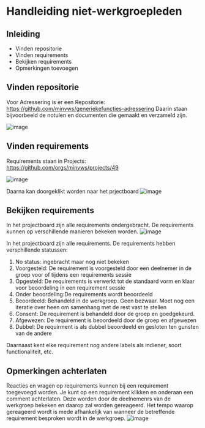 # Handleiding niet-werkgroepleden

## Inleiding
- Vinden repositorie
- Vinden requirements
- Bekijken requirements
- Opmerkingen toevoegen

## Vinden repositorie
Voor Adressering is er een Repositorie:
https://github.com/minvws/generiekefuncties-adressering
Daarin staan bijvoorbeeld de notulen en documenten die gemaakt en verzameld zijn.

![image](https://github.com/minvws/generiekefuncties-adressering/assets/158051510/d65c1a01-7d5b-49ff-8d64-5f7fad48ab8c)

## Vinden requirements
Requirements staan in Projects:
https://github.com/orgs/minvws/projects/49

![image](https://github.com/minvws/generiekefuncties-adressering/assets/158051510/39d41f7b-1d90-4846-8b29-99f2d00e1d0b)

Daarna kan doorgeklikt worden naar het prjectboard
![image](https://github.com/minvws/generiekefuncties-adressering/assets/158051510/ee9c75ce-1cfa-4827-8ba8-91ae6b86524d)


## Bekijken requirements
In het projectboard zijn alle requirements ondergebracht. De requirements kunnen op verschillende manieren bekeken worden.
![image](https://github.com/minvws/generiekefuncties-adressering/assets/158051510/2cb265cc-95bd-44e4-b326-5b7f99e3d06a)


In het projectboard zijn alle requirements. De requirements hebben verschillende statussen:
1. No status: ingebracht maar nog niet bekeken
2. Voorgesteld: De requirement is voorgesteld door een deelnemer in de groep voor of tijdens een requirements sessie
3. Opgesteld: De requirements is verwerkt tot de standaard vorm en klaar voor beoordeling in een requirement sessie
4. Onder beoordeling:De requirements wordt beoordeeld 
5. Beoordeeld: Behandeld in de werkgroep. Geen bezwaar. Moet nog een iteratie over heen om samenhang met de rest vast te stellen
6. Consent: De requirement is behandeld door de groep en goedgekeurd.
7. Afgewezen: De requirement is beoordeeld door de groep en afgewezen
8. Dubbel: De requirment is als dubbel beoordeeld en gesloten ten gunsten van de andere

Daarnaast kent elke requirement nog andere labels als indiener, soort functionaliteit, etc.

## Opmerkingen achterlaten
Reacties en vragen op requirements kunnen bij een requirement toegevoegd worden. Je kunt op een requirement klikken en onderaan een comment achterlaten. Deze worden door de deelnemenrs van de werkgroep bekeken en daarop zal worden gereageerd. Het tempo waarop gereageerd wordt is mede afhankelijk van wanneer de betreffende requirement besproken wordt in de werkgroep.
![image](https://github.com/minvws/generiekefuncties-adressering/assets/158051510/8ae8956c-da32-434c-98bb-f2d04a7602c2)

